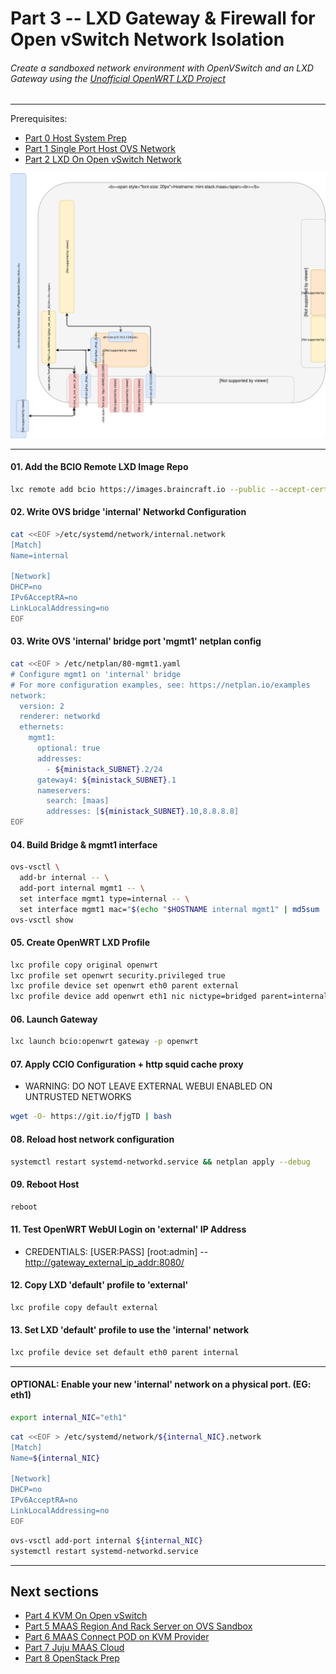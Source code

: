 # Part 3 -- LXD Gateway & Firewall for Open vSwitch Network Isolation
###### Create a sandboxed network environment with OpenVSwitch and an LXD Gateway using the [Unofficial OpenWRT LXD Project](https://github.com/containercraft/openwrt-lxd)

-------
Prerequisites:
- [Part 0 Host System Prep]
- [Part 1 Single Port Host OVS Network]
- [Part 2 LXD On Open vSwitch Network]

![CCIO_Hypervisor - LXD On OpenvSwitch](web/drawio/lxd-gateway.svg)

-------
#### 01. Add the BCIO Remote LXD Image Repo
````sh
lxc remote add bcio https://images.braincraft.io --public --accept-certificate
````
#### 02. Write OVS bridge 'internal' Networkd Configuration
````sh
cat <<EOF >/etc/systemd/network/internal.network                                                    
[Match]
Name=internal

[Network]
DHCP=no
IPv6AcceptRA=no
LinkLocalAddressing=no
EOF
````
#### 03. Write OVS 'internal' bridge port 'mgmt1' netplan config
````sh
cat <<EOF > /etc/netplan/80-mgmt1.yaml
# Configure mgmt1 on 'internal' bridge
# For more configuration examples, see: https://netplan.io/examples
network:
  version: 2
  renderer: networkd
  ethernets:
    mgmt1:
      optional: true
      addresses:
        - ${ministack_SUBNET}.2/24
      gateway4: ${ministack_SUBNET}.1
      nameservers:
        search: [maas]
        addresses: [${ministack_SUBNET}.10,8.8.8.8]
EOF
````
#### 04. Build Bridge & mgmt1 interface
````sh
ovs-vsctl \
  add-br internal -- \
  add-port internal mgmt1 -- \
  set interface mgmt1 type=internal -- \
  set interface mgmt1 mac="$(echo "$HOSTNAME internal mgmt1" | md5sum | sed 's/^\(..\)\(..\)\(..\)\(..\)\(..\).*$/02\\:\1\\:\2\\:\3\\:\4\\:\5/')"
ovs-vsctl show
````
#### 05. Create OpenWRT LXD Profile
````sh
lxc profile copy original openwrt
lxc profile set openwrt security.privileged true
lxc profile device set openwrt eth0 parent external
lxc profile device add openwrt eth1 nic nictype=bridged parent=internal
````
#### 06. Launch Gateway
````sh
lxc launch bcio:openwrt gateway -p openwrt
````
#### 07. Apply CCIO Configuration + http squid cache proxy
  - WARNING: DO NOT LEAVE EXTERNAL WEBUI ENABLED ON UNTRUSTED NETWORKS
````sh
wget -O- https://git.io/fjgTD | bash
````
#### 08. Reload host network configuration
````sh
systemctl restart systemd-networkd.service && netplan apply --debug
````
#### 09. Reboot Host
````sh
reboot
````
#### 11. Test OpenWRT WebUI Login on 'external' IP Address    
  - CREDENTIALS: [USER:PASS] [root:admin] -- [http://gateway_external_ip_addr:8080/](http://gateway_external_ip_addr:8080/)

#### 12. Copy LXD 'default' profile to 'external'
````sh
lxc profile copy default external
````
#### 13. Set LXD 'default' profile to use the 'internal' network
````sh
lxc profile device set default eth0 parent internal
````

-------
#### OPTIONAL: Enable your new 'internal' network on a physical port. (EG: eth1)
````sh
export internal_NIC="eth1"
````
````sh
cat <<EOF > /etc/systemd/network/${internal_NIC}.network                                                    
[Match]
Name=${internal_NIC}

[Network]
DHCP=no
IPv6AcceptRA=no
LinkLocalAddressing=no
EOF
````
````sh
ovs-vsctl add-port internal ${internal_NIC}
systemctl restart systemd-networkd.service
````

-------
## Next sections
- [Part 4 KVM On Open vSwitch]
- [Part 5 MAAS Region And Rack Server on OVS Sandbox]
- [Part 6 MAAS Connect POD on KVM Provider]
- [Part 7 Juju MAAS Cloud]
- [Part 8 OpenStack Prep]

<!-- Markdown link & img dfn's -->
[Part 0 Host System Prep]: ../0_Host_System_Prep
[Part 1 Single Port Host OVS Network]: ../1_Single_Port_Host-Open_vSwitch_Network_Configuration
[Part 2 LXD On Open vSwitch Network]: ../2_LXD-On-OVS
[Part 3 LXD Gateway & Firwall for Open vSwitch Network Isolation]: ../3_LXD_Network_Gateway
[Part 4 KVM On Open vSwitch]: ../4_KVM_On_Open_vSwitch
[Part 5 MAAS Region And Rack Server on OVS Sandbox]: ../5_MAAS-Rack_And_Region_Ctl-On-Open_vSwitch
[Part 6 MAAS Connect POD on KVM Provider]: ../6_MAAS-Connect_POD_KVM-Provider
[Part 7 Juju MAAS Cloud]: ../7_Juju_MAAS_Cloud
[Part 8 OpenStack Prep]: ../8_OpenStack_Deploy
